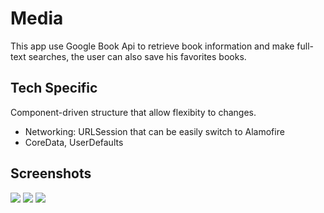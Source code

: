 # Media

This app use Google Book Api to retrieve book information and make full-text searches, the user can also save his favorites books.

## Tech Specific

Component-driven structure that allow flexibity to changes.

* Networking:  URLSession that can be easily switch to Alamofire
* CoreData, UserDefaults

## Screenshots

<p float="left">
<img src="https://github.com/mariadev/media/blob/main/ScreenShots/image1.png">
<img src="https://github.com/mariadev/media/blob/main/ScreenShots/image2.png">
<img src="https://github.com/mariadev/media/blob/main/ScreenShots/image3.png">
</p>
